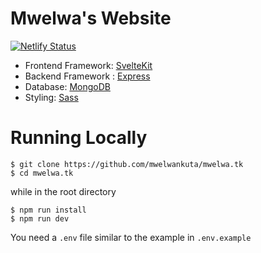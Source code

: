 # Mwelwa's Website

[![Netlify Status](https://api.netlify.com/api/v1/badges/ddf3fd7c-f907-46fa-b8d0-8ecb4da24424/deploy-status)](https://app.netlify.com/sites/mwelwankuta/deploys)

- Frontend Framework: [SvelteKit](https://kit.svelte.dev/)
- Backend Framework : [Express](https://expressjs.com)
- Database: [MongoDB](https://mongodb.com)
- Styling: [Sass](https://sass-lang.com)

# Running Locally

```
$ git clone https://github.com/mwelwankuta/mwelwa.tk
$ cd mwelwa.tk
```

while in the root directory

```
$ npm run install
$ npm run dev

```

You need a `.env` file similar to the example in `.env.example`
